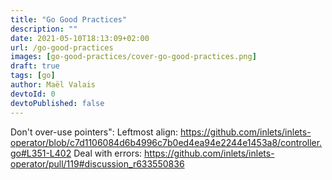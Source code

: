 ```yaml
---
title: "Go Good Practices"
description: ""
date: 2021-05-10T18:13:09+02:00
url: /go-good-practices
images: [go-good-practices/cover-go-good-practices.png]
draft: true
tags: [go]
author: Maël Valais
devtoId: 0
devtoPublished: false
---
```


Don't over-use pointers": 
Leftmost align: https://github.com/inlets/inlets-operator/blob/c7d1106084d6b4996c7b0ed4ea94e2244e1453a8/controller.go#L351-L402
Deal with errors: https://github.com/inlets/inlets-operator/pull/119#discussion_r633550836
